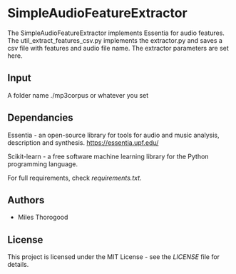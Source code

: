 # SimpleAudioFeatureExtractor

The SimpleAudioFeatureExtractor implements Essentia for audio features.
The util_extract_features_csv.py implements the extractor.py and saves a csv file with features and audio file name. The extractor parameters are set here.

## Input
A folder name ./mp3corpus or whatever you set

## Dependancies
Essentia - an open-source library for tools for audio and music analysis, description and synthesis. https://essentia.upf.edu/ 

Scikit-learn - a free software machine learning library for the Python programming language.

For full requirements, check *requirements.txt*.

## Authors
 - Miles Thorogood


## License

This project is licensed under the MIT License - see the *LICENSE* file for details.
